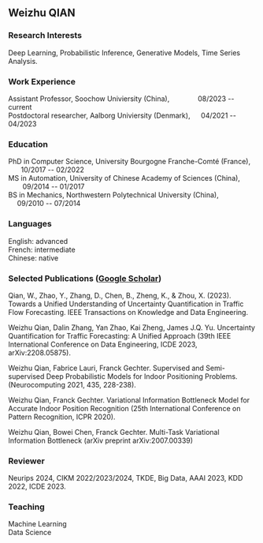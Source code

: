 ## Weizhu QIAN


<!-- <img src="photo.jpeg" alt="drawing" align="center" width="160"/>-->
  

### Research Interests
Deep Learning, Probabilistic Inference, Generative Models, Time Series Analysis. 


### Work Experience
Assistant Professor, Soochow Univiersity (China), &emsp; &emsp; &emsp;  08/2023 -- current <br>
Postdoctoral researcher, Aalborg Univiersity (Denmark),  &emsp; 04/2021 -- 04/2023<br>


### Education
PhD in Computer Science, University Bourgogne Franche-Comté (France),   &emsp;  &nbsp; 10/2017 -- 02/2022 <br>
MS in Automation, University of Chinese Academy of Sciences (China),  &emsp;  &emsp; &ensp; 09/2014 -- 01/2017 <br>
BS in Mechanics, Northwestern Polytechnical University (China),     &emsp; &emsp; &emsp; &emsp; &emsp; 09/2010 -- 07/2014 <br>


### Languages
English: advanced <br>
French: intermediate <br>
Chinese: native <br>


### Selected Publications ([Google Scholar](https://scholar.google.com/citations?user=jRbawDIAAAAJ&hl=en))

Qian, W., Zhao, Y., Zhang, D., Chen, B., Zheng, K., & Zhou, X. (2023). Towards a Unified Understanding of Uncertainty Quantification in Traffic Flow Forecasting. IEEE Transactions on Knowledge and Data Engineering. <br>

Weizhu Qian, Dalin Zhang, Yan Zhao, Kai Zheng, James J.Q. Yu. Uncertainty Quantification
for Traffic Forecasting: A Unified Approach (39th IEEE International Conference on
Data Engineering, ICDE 2023, arXiv:2208.05875).<br>

Weizhu Qian, Fabrice Lauri, Franck Gechter. Supervised and Semi-supervised Deep
Probabilistic Models for Indoor Positioning Problems. (Neurocomputing 2021, 435, 228-238).<br>

Weizhu Qian, Franck Gechter. Variational Information Bottleneck Model for Accurate
Indoor Position Recognition (25th International Conference on Pattern Recognition, ICPR
2020). 

Weizhu Qian, Bowei Chen, Franck Gechter. Multi-Task Variational Information
Bottleneck (arXiv preprint arXiv:2007.00339)

### Reviewer
Neurips 2024, CIKM 2022/2023/2024, TKDE, Big Data, AAAI 2023, KDD 2022, ICDE 2023.  


### Teaching
Machine Learning <br>
Data Science 


